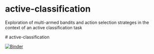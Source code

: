 # active-classification
Exploration of multi-armed bandits and action selection strateges in the context of an active classification task

﻿# active-classification

[![Binder](http://mybinder.org/badge.svg)](http://mybinder.org:/repo/aovalle/active-classification)
